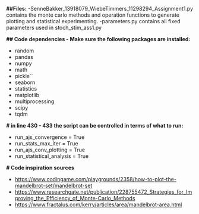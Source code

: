 **##Files:**
-SenneBakker_13918079_WiebeTimmers_11298294_Assignment1.py contains the monte carlo methods and operation functions to generate plotting and statistical experimenting. 
-parameters.py contains all fixed parameters used in stoch_stim_ass1.py

**## Code dependencies - Make sure the following packages are installed:**
- random
- pandas
- numpy
- math
- pickle``
- seaborn
- statistics
- matplotlib
- multiprocessing
- scipy
- tqdm

**# in line 430 - 433 the script can be controlled in terms of what to run:**
- run_ajs_convergence = True
- run_stats_max_iter = True
- run_ajs_conv_plotting = True
- run_statistical_analysis = True

**# Code inspiration sources**
- https://www.codingame.com/playgrounds/2358/how-to-plot-the-mandelbrot-set/mandelbrot-set
- https://www.researchgate.net/publication/228755472_Strategies_for_Improving_the_Efficiency_of_Monte-Carlo_Methods
- https://www.fractalus.com/kerry/articles/area/mandelbrot-area.html

